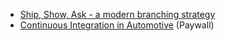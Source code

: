 
- [Ship, Show, Ask - a modern branching strategy](https://martinfowler.com/articles/ship-show-ask.html)
- [Continuous Integration in Automotive](https://ieeexplore.ieee.org/document/8573886) (Paywall)
